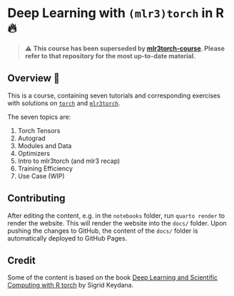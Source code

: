# Deep Learning with `(mlr3)torch` in R :fire:

> ⚠️ **This course has been superseded by [mlr3torch-course](https://github.com/mlr-org/mlr3torch-course). Please refer to that repository for the most up-to-date material.**

## Overview :book:

This is a course, containing seven tutorials and corresponding exercises with solutions on [`torch`](https://torch.mlverse.org/) and [`mlr3torch`](https://mlr3torch.mlr-org.com/).

The seven topics are:

1. Torch Tensors
2. Autograd
3. Modules and Data
4. Optimizers
5. Intro to mlr3torch (and mlr3 recap)
6. Training Efficiency
7. Use Case (WIP)

## Contributing

After editing the content, e.g. in the `notebooks` folder, run `quarto render` to render the website.
This will render the website into the `docs/` folder.
Upon pushing the changes to GitHub, the content of the `docs/` folder is automatically deployed to GitHub Pages.

## Credit

Some of the content is based on the book [Deep Learning and Scientific Computing with R torch](https://skeydan.github.io/Deep-Learning-and-Scientific-Computing-with-R-torch/) by Sigrid Keydana.
